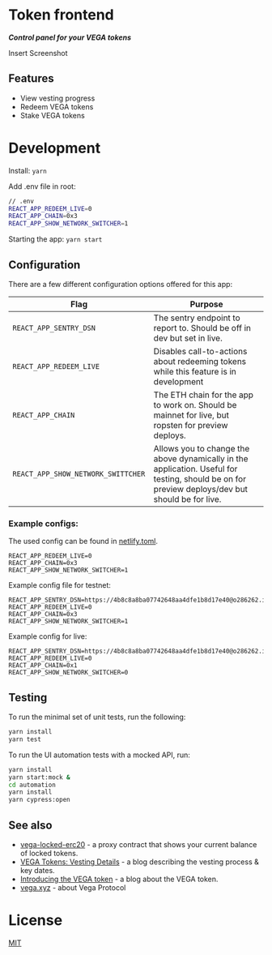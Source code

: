 # Token frontend

***Control panel for your VEGA tokens***

Insert Screenshot

## Features
- View vesting progress
- Redeem VEGA tokens
- Stake VEGA tokens

# Development

Install:
`yarn`

Add .env file in root:

```bash
// .env
REACT_APP_REDEEM_LIVE=0
REACT_APP_CHAIN=0x3
REACT_APP_SHOW_NETWORK_SWITCHER=1
```

Starting the app:
`yarn start`

## Configuration

There are a few different configuration options offered for this app:

| **Flag**  | **Purpose**  |
| ------------ | ------------ |
|  `REACT_APP_SENTRY_DSN` |  The sentry endpoint   to report to. Should be off in dev but set in live. |
|  `REACT_APP_REDEEM_LIVE`  | Disables call-to-actions about redeeming tokens while this feature is in development  |
|  `REACT_APP_CHAIN`  | The ETH chain for the app to work on. Should be mainnet for live, but ropsten for preview deploys. |
|  `REACT_APP_SHOW_NETWORK_SWITTCHER ` | Allows you to change the above dynamically in the application. Useful for testing, should be on for preview deploys/dev but should be for live. |


### Example configs:

The used config can be found in [netlify.toml](./netlify.toml).

```
REACT_APP_REDEEM_LIVE=0
REACT_APP_CHAIN=0x3
REACT_APP_SHOW_NETWORK_SWITCHER=1
```

Example config file for testnet:

```
REACT_APP_SENTRY_DSN=https://4b8c8a8ba07742648aa4dfe1b8d17e40@o286262.ingest.sentry.io/5882996
REACT_APP_REDEEM_LIVE=0
REACT_APP_CHAIN=0x3
REACT_APP_SHOW_NETWORK_SWITCHER=1
```

Example config for live:

```
REACT_APP_SENTRY_DSN=https://4b8c8a8ba07742648aa4dfe1b8d17e40@o286262.ingest.sentry.io/5882996
REACT_APP_REDEEM_LIVE=0
REACT_APP_CHAIN=0x1
REACT_APP_SHOW_NETWORK_SWITCHER=0
```

## Testing
To run the minimal set of unit tests, run the following:
```bash
yarn install
yarn test
```

To run the UI automation tests with a mocked API, run:
```bash
yarn install
yarn start:mock &
cd automation
yarn install
yarn cypress:open
```

## See also
- [vega-locked-erc20](https://github.com/vegaprotocol/vega-locked-erc20) - a proxy contract that shows your current balance
  of locked tokens.
- [VEGA Tokens: Vesting Details](https://blog.vega.xyz/vega-tokens-vesting-details-890b00fc238e) - a blog describing
  the vesting process & key dates.
- [Introducing the VEGA token](https://blog.vega.xyz/introducing-the-vega-token-40dac090b5c1) - a blog about the VEGA
  token.
- [vega.xyz](https://vega.xyz) - about Vega Protocol

# License
[MIT](LICENSE)

